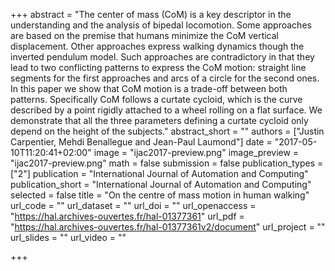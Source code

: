 +++
abstract = "The center of mass (CoM) is a key descriptor in the understanding and the analysis of bipedal locomotion. Some approaches are based on the premise that humans minimize the CoM vertical displacement. Other approaches express walking dynamics though the inverted pendulum model. Such approaches are contradictory in that they lead to two conflicting patterns to express the CoM motion: straight line segments for the first approaches and arcs of a circle for the second ones. In this paper we show that CoM motion is a trade-off between both patterns. Specifically CoM follows a curtate cycloid, which is the curve described by a point rigidly attached to a wheel rolling on a flat surface. We demonstrate that all the three parameters defining a curtate cycloid only depend on the height of the subjects."
abstract_short = ""
authors = ["Justin Carpentier, Mehdi Benallegue and Jean-Paul Laumond"]
date = "2017-05-10T11:20:41+02:00"
image = "ijac2017-preview.png"
image_preview = "ijac2017-preview.png"
math = false
submission = false
publication_types = ["2"]
publication = "International Journal of Automation and Computing"
publication_short = "International Journal of Automation and Computing"
selected = false
title = "On the centre of mass motion in human walking"
url_code = ""
url_dataset = ""
url_doi = ""
url_openaccess = "https://hal.archives-ouvertes.fr/hal-01377361"
url_pdf = "https://hal.archives-ouvertes.fr/hal-01377361v2/document"
url_project = ""
url_slides = ""
url_video = ""

+++

